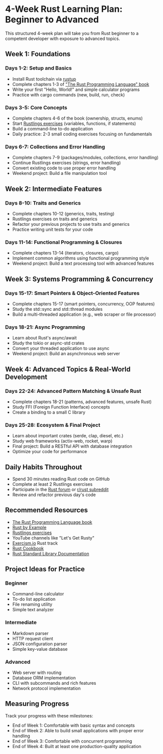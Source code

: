 # 4-Week Rust Learning Plan: Beginner to Advanced

This structured 4-week plan will take you from Rust beginner to a competent developer with exposure to advanced topics.

## Week 1: Foundations

### Days 1-2: Setup and Basics
- Install Rust toolchain via [rustup](https://rustup.rs/)
- Complete chapters 1-3 of ["The Rust Programming Language" book](https://doc.rust-lang.org/book/)
- Write your first "Hello, World!" and simple calculator programs
- Practice with cargo commands (new, build, run, check)

### Days 3-5: Core Concepts
- Complete chapters 4-6 of the book (ownership, structs, enums)
- Start [Rustlings exercises](https://github.com/rust-lang/rustlings) (variables, functions, if statements)
- Build a command-line to-do application
- Daily practice: 2-3 small coding exercises focusing on fundamentals

### Days 6-7: Collections and Error Handling
- Complete chapters 7-9 (packages/modules, collections, error handling)
- Continue Rustlings exercises (strings, error handling)
- Convert existing code to use proper error handling
- Weekend project: Build a file manipulation tool

## Week 2: Intermediate Features

### Days 8-10: Traits and Generics
- Complete chapters 10-12 (generics, traits, testing)
- Rustlings exercises on traits and generics
- Refactor your previous projects to use traits and generics
- Practice writing unit tests for your code

### Days 11-14: Functional Programming & Closures
- Complete chapters 13-14 (iterators, closures, cargo)
- Implement common algorithms using functional programming style
- Weekend project: Build a text processing tool with advanced features

## Week 3: Systems Programming & Concurrency

### Days 15-17: Smart Pointers & Object-Oriented Features
- Complete chapters 15-17 (smart pointers, concurrency, OOP features)
- Study the std::sync and std::thread modules
- Build a multi-threaded application (e.g., web scraper or file processor)

### Days 18-21: Async Programming
- Learn about Rust's async/await
- Study the tokio or async-std crates
- Convert your threaded application to use async
- Weekend project: Build an asynchronous web server

## Week 4: Advanced Topics & Real-World Development

### Days 22-24: Advanced Pattern Matching & Unsafe Rust
- Complete chapters 18-21 (patterns, advanced features, unsafe Rust)
- Study FFI (Foreign Function Interface) concepts
- Create a binding to a small C library

### Days 25-28: Ecosystem & Final Project
- Learn about important crates (serde, clap, diesel, etc.)
- Study web frameworks (actix-web, rocket, warp)
- Final project: Build a RESTful API with database integration
- Optimize your code for performance

## Daily Habits Throughout

- Spend 30 minutes reading Rust code on GitHub
- Complete at least 2 Rustlings exercises
- Participate in the [Rust forum](https://users.rust-lang.org/) or [r/rust subreddit](https://www.reddit.com/r/rust/)
- Review and refactor previous day's code

## Recommended Resources

- [The Rust Programming Language book](https://doc.rust-lang.org/book/)
- [Rust by Example](https://doc.rust-lang.org/rust-by-example/)
- [Rustlings exercises](https://github.com/rust-lang/rustlings)
- YouTube channels like "Let's Get Rusty"
- [Exercism.io](https://exercism.io) Rust track
- [Rust Cookbook](https://rust-lang-nursery.github.io/rust-cookbook/)
- [Rust Standard Library Documentation](https://doc.rust-lang.org/std/)

## Project Ideas for Practice

### Beginner
- Command-line calculator
- To-do list application
- File renaming utility
- Simple text analyzer

### Intermediate
- Markdown parser
- HTTP request client
- JSON configuration parser
- Simple key-value database

### Advanced
- Web server with routing
- Database ORM implementation
- CLI with subcommands and rich features
- Network protocol implementation

## Measuring Progress

Track your progress with these milestones:
- End of Week 1: Comfortable with basic syntax and concepts
- End of Week 2: Able to build small applications with proper error handling
- End of Week 3: Comfortable with concurrent programming
- End of Week 4: Built at least one production-quality application
